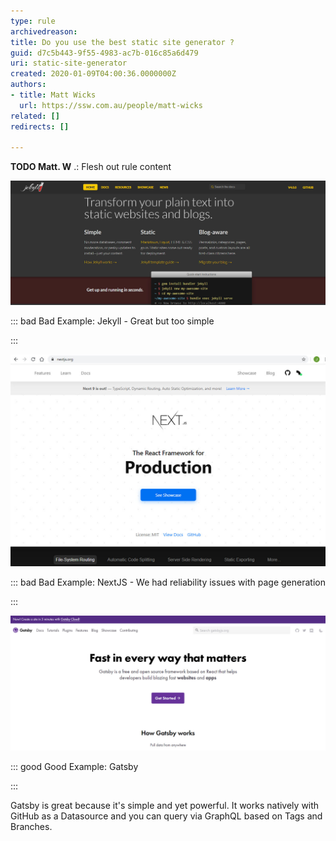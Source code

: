 ```yaml
---
type: rule
archivedreason: 
title: Do you use the best static site generator ?
guid: d7c5b443-9f55-4983-ac7b-016c85a6d479
uri: static-site-generator
created: 2020-01-09T04:00:36.0000000Z
authors:
- title: Matt Wicks
  url: https://ssw.com.au/people/matt-wicks
related: []
redirects: []

---
```


**TODO Matt. W** .: Flesh out rule content

<!--endintro-->

![](Jekyll.jpg)


::: bad
Bad Example: Jekyll - Great but too simple

:::



![](NextJS.jpg)


::: bad
Bad Example: NextJS - We had reliability issues with page generation

:::



![](Gatsby.jpg)


::: good
Good Example: Gatsby

:::

Gatsby is great because it's simple and yet powerful. It works natively with GitHub as a Datasource and you can query via GraphQL based on Tags and Branches.
